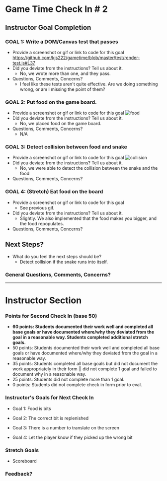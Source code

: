# Game Time Check In # 2

## Instructor Goal Completion

### GOAL 1: Write a DOM/Canvas test that passes

  - Provide a screenshot or gif or link to code for this goal
  https://github.com/kjs222/gametime/blob/master/test/render-test.js#L37
  - Did you deviate from the instructions? Tell us about it.
    * No, we wrote more than one, and they pass.
  - Questions, Comments, Concerns?
    * I feel like these tests aren't quite effective. Are we doing something wrong, or am I missing the point of them?

### GOAL 2: Put food on the game board.

- Provide a screenshot or gif or link to code for this goal
  ![food](http://i66.tinypic.com/29m4wlc.png)
- Did you deviate from the instructions? Tell us about it.
  * No, we placed food on the game board.
- Questions, Comments, Concerns?
  * N/A

### GOAL 3: Detect collision between food and snake

- Provide a screenshot or gif or link to code for this goal
  ![collision](http://g.recordit.co/roEAxvDFN3.gif)
- Did you deviate from the instructions? Tell us about it.
  * No, we were able to detect the collision between the snake and the food
- Questions, Comments, Concerns?

### GOAL 4: (Stretch) Eat food on the board

- Provide a screenshot or gif or link to code for this goal
  * See previous gif.
- Did you deviate from the instructions? Tell us about it.
  * Slightly. We also implemented that the food makes you bigger, and the food repopulates.
- Questions, Comments, Concerns?

## Next Steps?

- What do you feel the next steps should be?
  * Detect collision if the snake runs into itself.

### General Questions, Comments, Concerns?

-----

# Instructor Section

### Points for Second Check In (base 50)

* **60 points: Students documented their work well and completed all base goals or have documented where/why they deviated from the goal in a reasonable way. Students completed additional stretch goals.**
* 50 points: Students documented their work well and completed all base goals or have documented where/why they deviated from the goal in a reasonable way.
* 35 points: Students completed all base goals but did not document the work appropriately in their form || did not complete 1 goal and failed to document why in a reasonable way.
* 25 points: Students did not complete more than 1 goal.
* 0 points: Students did not complete check in form prior to eval.

### Instructor's Goals for Next Check In

* Goal 1: Food is bits

* Goal 2: The correct bit is replenished

* Goal 3: There is a number to translate on the screen

* Goal 4: Let the player know if they picked up the wrong bit


### Stretch Goals

* Scoreboard

### Feedback?
